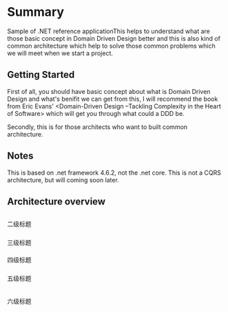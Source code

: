 Summary
=====
Sample of .NET reference applicationThis helps to understand what are those basic concept in Domain Driven Design better and this is also kind of common architecture which help to solve those common problems which we will meet when we start a project. 



Getting Started
-------
First of all, you should have basic concept about what is Domain Driven Design and what's benifit we can get from this, I will recommend the book from Eric Evans' <Domain-Driven Design –Tackling Complexity in the Heart of Software> which will get you through what could a DDD be.

Secondly, this is for those architects who want to built common architecture.

Notes
---
This is based on .net framework 4.6.2, not the .net core. This is not a CQRS architecture, but will coming soon later.

Architecture overview
-------

##
二级标题

###
三级标题

####
四级标题
#####
五级标题
######
六级标题
